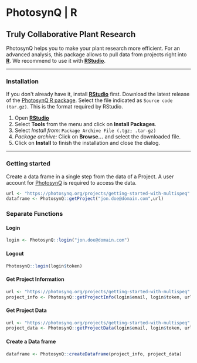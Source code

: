 PhotosynQ | R
=====================

Truly Collaborative Plant Research
----------------------------------

PhotosynQ helps you to make your plant research more efficient. For an advanced analysis, this package allows to pull data from projects right into **[R]**. We recommend to use it with **[RStudio]**.

***

### Installation
If you don't already have it, install **[RStudio]** first. Download the latest release of the [PhotosynQ R package]. Select the file indicated as `Source code (tar.gz)`. This is the format required by RStudio.

1. Open **[RStudio]**
2. Select **Tools** from the menu and click on **Install Packages**.
3. Select *Install from:* `Package Archive File (.tgz; .tar-gz)`
4. *Package archive:* Click on **Browse...** and select the downloaded file.
5. Click on **Install** to finish the installation and close the dialog.

***

### Getting started
Create a data frame in a single step from the data of a Project. A user account for [PhotosynQ] is required to access the data.

```R
url <- "https://photosynq.org/projects/getting-started-with-multispeq"
dataframe <- PhotosynQ::getProject("jon.doe@domain.com",url)
```

### Separate Functions

#### Login
```R
login <- PhotosynQ::login("jon.doe@domain.com")
```

#### Logout
```R
PhotosynQ::login(login$token)
```

#### Get Project Information
```R
url <- "https://photosynq.org/projects/getting-started-with-multispeq"
project_info <- PhotosynQ::getProjectInfo(login$email, login$token, url)
```

#### Get Project Data
```R
url <- "https://photosynq.org/projects/getting-started-with-multispeq"
project_data <- PhotosynQ::getProjectData(login$email, login$token, url)
```

#### Create a Data frame
```R
dataframe <- PhotosynQ::createDataframe(project_info, project_data)
```

[PhotosynQ]: https://photosynq.org "PhotosynQ"

[PhotosynQ R package]: https://github.com/Photosynq/PhotosynQ-R/releases "PhotosynQ R package (Latest Release)"

[R]: https://www.r-project.org "R-Project"

[RStudio]: https://www.rstudio.com "RStudio"
